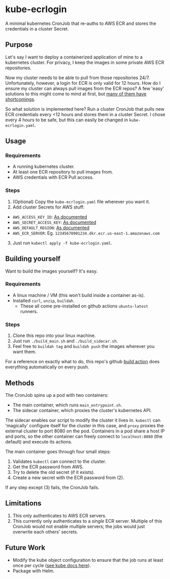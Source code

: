 # kube-ecrlogin

A minimal kubernetes CronJob that re-auths to AWS ECR and stores the credentials in a cluster Secret.

## Purpose

Let's say I want to deploy a containerized application of mine to a kubernetes cluster. For privacy, I keep the images in some private AWS ECR repositories.

Now my cluster needs to be able to pull from those repositories 24/7. Unfortunately, however, a login for ECR is only valid for 12 hours. How do I ensure my cluster can always pull images from the ECR repos? A few 'easy' solutions to this might come to mind at first, but [many of them have shortcomings](DUMB_ALTERNATIVES.md).

So what solution is implemented here? Run a cluster CronJob that pulls new ECR credentials every <12 hours and stores them in a cluster Secret. I chose every 4 hours to be safe, but this can easily be changed in `kube-ecrlogin.yaml`.

## Usage

### Requirements
* A running kubernetes cluster.
* At least one ECR repository to pull images from.
* AWS credentials with ECR Pull access.

### Steps
1. (Optional) Copy the `kube-ecrlogin.yaml` file wherever you want it.
2. Add cluster Secrets for AWS stuff:
  * `AWS_ACCESS_KEY_ID`: [As documented](https://docs.aws.amazon.com/sdkref/latest/guide/setting-global-aws_access_key_id.html)
  * `AWS_SECRET_ACCESS_KEY`: [As documented](https://docs.aws.amazon.com/sdkref/latest/guide/setting-global-aws_secret_access_key.html)
  * `AWS_DEFAULT_REGION`: [As documented](https://docs.aws.amazon.com/cli/latest/userguide/cli-configure-quickstart.html#cli-configure-quickstart-region)
  * `AWS_ECR_SERVER`: Eg. `12345678901234.dkr.ecr.us-east-1.amazonaws.com`
3. Just run `kubectl apply -f kube-ecrlogin.yaml`.

## Building yourself
Want to build the images yourself? It's easy.

### Requirements
* A linux machine / VM (this won't build inside a container as-is).
* Installed `curl`, `unzip`, `buildah`.
  * These all come pre-installed on github actions `ubuntu-latest` runners.

### Steps
1. Clone this repo into your linux machine.
2. Just run `./build_main.sh` and `./build_sidecar.sh`.
3. Feel free to `buildah tag` and `buildah push` the images wherever you want them.

For a reference on exactly what to do, this repo's github [build action](.github/workflows/build.yml) does everything automatically on every push.

## Methods
The CronJob spins up a pod with two containers:
* The main container, which runs `main_entrypoint.sh`.
* The sidecar container, which proxies the cluster's kubernetes API.

The sidecar enables our script to modify the cluster it lives in. `kubectl` can 'magically' configure itself for the cluster in this case, and `proxy` proxies the external cluster to port 8080 on the pod. Containers in a pod share a host IP and ports, so the other container can freely connect to `localhost:8080` (the default) and execute its actions.

The main container goes through four small steps:
1. Validates `kubectl` can connect to the cluster.
2. Get the ECR password from AWS.
3. Try to delete the old secret (if it exists).
4. Create a new secret with the ECR password from (2).

If any step except (3) fails, the CronJob fails.

## Limitations
1. This only authenticates to AWS ECR servers.
2. This currently only authenticates to a _single_ ECR server. Multiple of this CronJob would not enable multiple servers; the jobs would just overwrite each others' secrets.

## Future Work
* Modify the kube object configuration to ensure that the job runs at least once per cycle ([see kube docs here](https://kubernetes.io/docs/concepts/workloads/controllers/cron-jobs/#cron-job-limitations)).
* Package with Helm.
